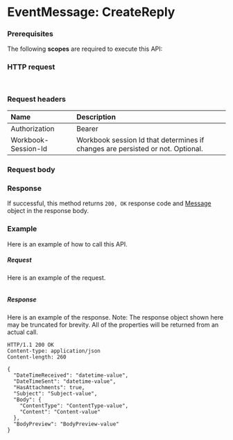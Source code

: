 # EventMessage: CreateReply


### Prerequisites
The following **scopes** are required to execute this API: 
### HTTP request
<!-- { "blockType": "ignored" } -->
```http


```
### Request headers
| Name       | Description|
|:---------------|:----------|
| Authorization  | Bearer <code>|
| Workbook-Session-Id  | Workbook session Id that determines if changes are persisted or not. Optional.|

### Request body

### Response
If successful, this method returns `200, OK` response code and [Message](../resources/message.md) object in the response body.

### Example
Here is an example of how to call this API.
##### Request
Here is an example of the request.
<!-- {
  "blockType": "request",
  "name": "eventmessage_createreply"
}-->
```http

```

##### Response
Here is an example of the response. Note: The response object shown here may be truncated for brevity. All of the properties will be returned from an actual call.
<!-- {
  "blockType": "response",
  "truncated": true,
  "@odata.type": "microsoft.graph.Message"
} -->
```http
HTTP/1.1 200 OK
Content-type: application/json
Content-length: 260

{
  "DateTimeReceived": "datetime-value",
  "DateTimeSent": "datetime-value",
  "HasAttachments": true,
  "Subject": "Subject-value",
  "Body": {
    "ContentType": "ContentType-value",
    "Content": "Content-value"
  },
  "BodyPreview": "BodyPreview-value"
}
```

<!-- uuid: 8fcb5dbc-d5aa-4681-8e31-b001d5168d79
2015-10-25 14:57:30 UTC -->
<!-- {
  "type": "#page.annotation",
  "description": "EventMessage: CreateReply",
  "keywords": "",
  "section": "documentation",
  "tocPath": ""
}-->